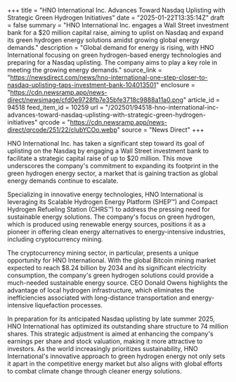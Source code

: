 +++
title = "HNO International Inc. Advances Toward Nasdaq Uplisting with Strategic Green Hydrogen Initiatives"
date = "2025-01-22T13:35:14Z"
draft = false
summary = "HNO International Inc. engages a Wall Street investment bank for a $20 million capital raise, aiming to uplist on Nasdaq and expand its green hydrogen energy solutions amidst growing global energy demands."
description = "Global demand for energy is rising, with HNO International focusing on green hydrogen-based energy technologies and preparing for a Nasdaq uplisting. The company aims to play a key role in meeting the growing energy demands."
source_link = "https://newsdirect.com/news/hno-international-one-step-closer-to-nasdaq-uplisting-taps-investment-bank-104013501"
enclosure = "https://cdn.newsramp.app/news-direct/newsimage/cfd0e9728fb7e35bfe3718c9888a11a0.png"
article_id = 94518
feed_item_id = 10259
url = "/202501/94518-hno-international-inc-advances-toward-nasdaq-uplisting-with-strategic-green-hydrogen-initiatives"
qrcode = "https://cdn.newsramp.app/news-direct/qrcode/251/22/clubYCOo.webp"
source = "News Direct"
+++

<p>HNO International Inc. has taken a significant step toward its goal of uplisting on the Nasdaq by engaging a Wall Street investment bank to facilitate a strategic capital raise of up to $20 million. This move underscores the company's commitment to expanding its footprint in the green hydrogen energy sector, a market that is gaining traction as global energy demands continue to escalate.</p><p>Specializing in innovative energy technologies, HNO International is leveraging its Scalable Hydrogen Energy Platform (SHEP™) and Compact Hydrogen Refueling Station (CHRS™) to address the pressing need for sustainable energy solutions. The company's focus on green hydrogen, which is produced using renewable energy sources, positions it as a pioneer in offering clean energy alternatives to energy-intensive industries, including cryptocurrency mining.</p><p>The cryptocurrency mining sector, in particular, presents a unique opportunity for HNO International. With the global Bitcoin mining market expected to reach $8.24 billion by 2034 and its significant electricity consumption, the company's green hydrogen solutions could provide a much-needed sustainable energy source. CEO Donald Owens highlights the advantage of local hydrogen infrastructure, which eliminates the inefficiencies associated with long-distance transportation and energy-intensive liquefaction processes.</p><p>In preparation for its anticipated Nasdaq uplisting by late summer 2025, HNO International has optimized its outstanding share structure to 74 million shares. This strategic adjustment is aimed at enhancing the company's earnings per share and stock valuation, making it more attractive to investors. As the world increasingly prioritizes sustainability, HNO International's innovative approach to green hydrogen energy not only sets it apart in the competitive energy market but also aligns with global efforts to combat climate change through cleaner energy solutions.</p>